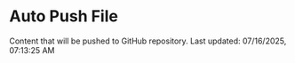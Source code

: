 # Auto Push File

Content that will be pushed to GitHub repository.
Last updated: 07/16/2025, 07:13:25 AM